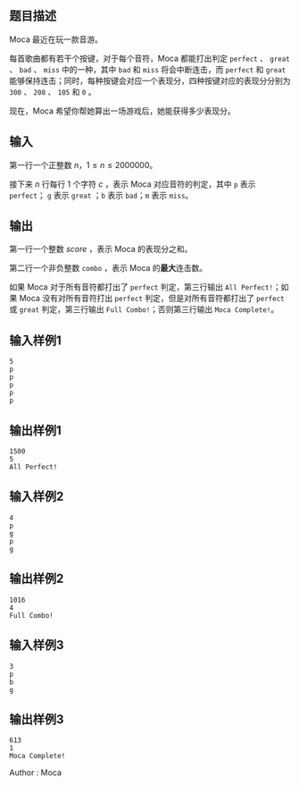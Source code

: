 ## 题目描述
Moca 最近在玩一款音游。

每首歌曲都有若干个按键，对于每个音符，Moca 都能打出判定 `perfect` 、 `great` 、 `bad` 、 `miss` 中的一种，其中 `bad` 和 `miss` 将会中断连击，而 `perfect` 和 `great` 能够保持连击；同时，每种按键会对应一个表现分，四种按键对应的表现分分别为 `300` 、 `208` 、 `105` 和 `0` 。

现在，Moca 希望你帮她算出一场游戏后，她能获得多少表现分。
## 输入
第一行一个正整数 $n$，$1 \le n \le 2000000$。

接下来 $n$ 行每行 $1$ 个字符 $c$ ，表示 Moca 对应音符的判定，其中 `p` 表示 `perfect`； `g` 表示 `great` ；`b` 表示 `bad`；`m` 表示 `miss`。


## 输出
第一行一个整数 $score$ ，表示 Moca 的表现分之和。

第二行一个非负整数 `combo` ，表示 Moca 的**最大**连击数。

如果 Moca 对于所有音符都打出了 `perfect` 判定，第三行输出 `All Perfect!`；如果 Moca 没有对所有音符打出 `perfect` 判定，但是对所有音符都打出了 `perfect` 或 `great` 判定，第三行输出 `Full Combo!`；否则第三行输出 `Moca Complete!`。
## 输入样例1
    5
    p
    p
    p
    p
    p
## 输出样例1
    1500
    5
    All Perfect!
## 输入样例2
    4
    p
    g
    p
    g
## 输出样例2
    1016
    4
    Full Combo!
## 输入样例3
    3
    p
    b
    g
## 输出样例3
    613
    1
    Moca Complete!
Author : Moca